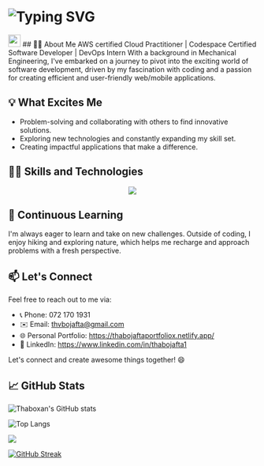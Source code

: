 # ![Typing SVG](https://readme-typing-svg.demolab.com?font=Fira+Code&pause=1000&random=false&width=435&lines=My+name+is+Thabo+Jafta;%3CEat%2C+Sleep%2C+Code%2F%3E...+Repeat;Aspiring+Software+Developer)

<img src="https://media.giphy.com/media/hvRJCLFzcasrR4ia7z/giphy.gif" width="25px">
## 🙋‍♂️ About Me
AWS certified Cloud Practitioner | Codespace Certified Software Developer | DevOps Intern 
With a background in Mechanical Engineering, I've embarked on a journey to pivot into the exciting world of software development, driven by my fascination with coding and a passion for creating efficient and user-friendly web/mobile applications.

## 💡 What Excites Me

- Problem-solving and collaborating with others to find innovative solutions.
- Exploring new technologies and constantly expanding my skill set.
- Creating impactful applications that make a difference.

## 👨‍💻 Skills and Technologies

<p align="center">
  <a href="https://skillicons.dev">
    <img src="https://skillicons.dev/icons?i=javascript,html,css,react,java,python,django,figma&theme=light" />
  </a>
</p>

## 🌱 Continuous Learning

I'm always eager to learn and take on new challenges. Outside of coding, I enjoy hiking and exploring nature, which helps me recharge and approach problems with a fresh perspective.

## 📫 Let's Connect

Feel free to reach out to me via:

- 📞 Phone: 072 170 1931
- ✉️ Email: thvbojafta@gmail.com
- 🌐 Personal Portfolio: https://thabojaftaportfoliox.netlify.app/
- 💼 LinkedIn: https://www.linkedin.com/in/thabojafta1

Let's connect and create awesome things together! 😄

## 📈 GitHub Stats

![Thaboxan's GitHub stats](https://github-readme-stats.vercel.app/api?username=thaboxan)

![Top Langs](https://github-readme-stats.vercel.app/api/top-langs/?username=thaboxan&size_weight=0.5&count_weight=0.5)

![](https://komarev.com/ghpvc/?username=thaboxan)

[![GitHub Streak](https://streak-stats.demolab.com/?user=thaboxan)](https://git.io/streak-stats)

